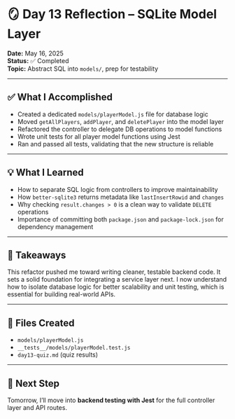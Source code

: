 # 🪞 Day 13 Reflection – SQLite Model Layer

**Date:** May 16, 2025  
**Status:** ✅ Completed  
**Topic:** Abstract SQL into `models/`, prep for testability

---

## ✅ What I Accomplished  
- Created a dedicated `models/playerModel.js` file for database logic  
- Moved `getAllPlayers`, `addPlayer`, and `deletePlayer` into the model layer  
- Refactored the controller to delegate DB operations to model functions  
- Wrote unit tests for all player model functions using Jest  
- Ran and passed all tests, validating that the new structure is reliable  

---

## 💡 What I Learned  
- How to separate SQL logic from controllers to improve maintainability  
- How `better-sqlite3` returns metadata like `lastInsertRowid` and `changes`  
- Why checking `result.changes > 0` is a clean way to validate `DELETE` operations  
- Importance of committing both `package.json` and `package-lock.json` for dependency management  

---

## 🧠 Takeaways  
This refactor pushed me toward writing cleaner, testable backend code. It sets a solid foundation for integrating a service layer next. I now understand how to isolate database logic for better scalability and unit testing, which is essential for building real-world APIs.

---

## 📁 Files Created
- `models/playerModel.js`  
- `__tests__/models/playerModel.test.js`  
- `day13-quiz.md` (quiz results)

---

## 🔗 Next Step  
Tomorrow, I’ll move into **backend testing with Jest** for the full controller layer and API routes.

